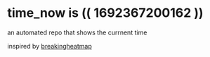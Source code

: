 # time_now is (( 1692367200162 ))

an automated repo that shows the currnent time

inspired by [breakingheatmap](https://github.com/breakingheatmap/breakingheatmap)